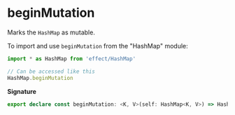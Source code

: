 # beginMutation

Marks the `HashMap` as mutable.

To import and use `beginMutation` from the "HashMap" module:

```ts
import * as HashMap from 'effect/HashMap'

// Can be accessed like this
HashMap.beginMutation
```

**Signature**

```ts
export declare const beginMutation: <K, V>(self: HashMap<K, V>) => HashMap<K, V>
```
